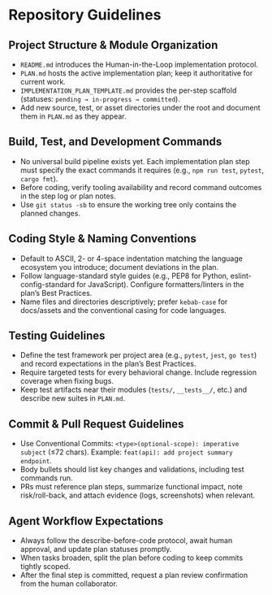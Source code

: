 # Repository Guidelines

## Project Structure & Module Organization
- `README.md` introduces the Human-in-the-Loop implementation protocol.
- `PLAN.md` hosts the active implementation plan; keep it authoritative for current work.
- `IMPLEMENTATION_PLAN_TEMPLATE.md` provides the per-step scaffold (statuses: `pending → in-progress → committed`).
- Add new source, test, or asset directories under the root and document them in `PLAN.md` as they appear.

## Build, Test, and Development Commands
- No universal build pipeline exists yet. Each implementation plan step must specify the exact commands it requires (e.g., `npm run test`, `pytest`, `cargo fmt`).
- Before coding, verify tooling availability and record command outcomes in the step log or plan notes.
- Use `git status -sb` to ensure the working tree only contains the planned changes.

## Coding Style & Naming Conventions
- Default to ASCII, 2- or 4-space indentation matching the language ecosystem you introduce; document deviations in the plan.
- Follow language-standard style guides (e.g., PEP8 for Python, eslint-config-standard for JavaScript). Configure formatters/linters in the plan’s Best Practices.
- Name files and directories descriptively; prefer `kebab-case` for docs/assets and the conventional casing for code languages.

## Testing Guidelines
- Define the test framework per project area (e.g., `pytest`, `jest`, `go test`) and record expectations in the plan’s Best Practices.
- Require targeted tests for every behavioral change. Include regression coverage when fixing bugs.
- Keep test artifacts near their modules (`tests/`, `__tests__/`, etc.) and describe new suites in `PLAN.md`.

## Commit & Pull Request Guidelines
- Use Conventional Commits: `<type>(optional-scope): imperative subject` (≤72 chars). Example: `feat(api): add project summary endpoint`.
- Body bullets should list key changes and validations, including test commands run.
- PRs must reference plan steps, summarize functional impact, note risk/roll-back, and attach evidence (logs, screenshots) when relevant.

## Agent Workflow Expectations
- Always follow the describe-before-code protocol, await human approval, and update plan statuses promptly.
- When tasks broaden, split the plan before coding to keep commits tightly scoped.
- After the final step is committed, request a plan review confirmation from the human collaborator.
